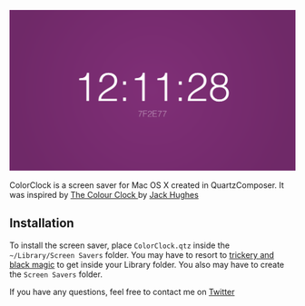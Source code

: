 ![A screenshot of ColorClock running](./screenshot.png)

ColorClock is a screen saver for Mac OS X created in QuartzComposer. It was inspired by [The Colour Clock ](http://www.clock.lookatjack.com/) by [Jack Hughes](http://www.lookatjack.com/)

## Installation

To install the screen saver, place `ColorClock.qtz` inside the `~/Library/Screen Savers` folder. You may have to resort to [trickery and black magic](http://www.macworld.com/article/1161156/view_library_folder_in_lion.html) to get inside your Library folder. You also may have to create the `Screen Savers` folder.

If you have any questions, feel free to contact me on [Twitter](https://twitter.com/edwardloveall)
